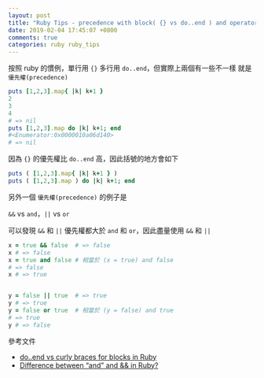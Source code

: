 ```yaml
---
layout: post
title: "Ruby Tips - precedence with block( {} vs do..end ) and operator( && vs and, || vs or )"
date: 2019-02-04 17:45:07 +0800
comments: true
categories: ruby ruby_tips
---
```


<!-- more -->

按照 ruby 的慣例，單行用 `{}` 多行用 `do..end`，但實際上兩個有一些不一樣
就是`優先權(precedence)`

```ruby
puts [1,2,3].map{ |k| k+1 }
2
3
4
# => nil
puts [1,2,3].map do |k| k+1; end
#<Enumerator:0x0000010a06d140>
# => nil
```

因為 `{}` 的優先權比 `do..end` 高，因此括號的地方會如下

```ruby
puts ( [1,2,3].map{ |k| k+1 } )
puts ( [1,2,3].map ) do |k| k+1; end
```

另外一個 `優先權(precedence)` 的例子是

`&&` vs `and`，`||` vs `or`

可以發現 `&&` 和 `||` 優先權都大於 `and` 和 `or`，因此盡量使用 `&&` 和 `||`

```ruby
x = true && false  # => false
x # => false
x = true and false # 相當於 (x = true) and false
# => false
x # => true


y = false || true  # => true
y # => true
y = false or true  # 相當於 (y = false) and true
# => true
y # => false
``` 

參考文件

* [do..end vs curly braces for blocks in Ruby](https://stackoverflow.com/questions/5587264/do-end-vs-curly-braces-for-blocks-in-ruby)
* [Difference between “and” and && in Ruby?](https://stackoverflow.com/questions/1426826/difference-between-and-and-in-ruby)
